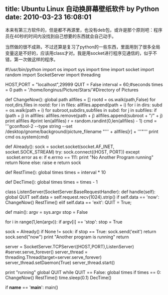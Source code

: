 title: Ubuntu Linux 自动换屏幕壁纸软件 by Python
date: 2010-03-23 16:08:01
---

本来有第三方软件的，但是都不再源里，也没有deb包，或许是那个原则吧：程序员在40秒的时间内没找到自己想要的东西就会自己动手。

当然做的很不成熟，不过还算是复习了python的一些东西，里面用到了很多全局变量这是不好的，应该用class才对。我是用socket进行程序见通信的，似乎不错，第一次做这样的程序。

#!/usr/bin/python
import os
import sys
import time
import socket
import random
import SocketServer
import threading

HOST,PORT = "localhost",29999
QUIT = False
interval = 60;#seconds
times = 0
path = '/home/longinus/Picture/Stars/'#Directory of Pictures

def ChangeNow():
global path
allfiles = []
rootd = os.walk(path,False)
for root,dirs,files in rootd:
for i in files:
allfiles.append(path + i)
for i in dirs:
subd = os.walk(path + i)
for subroot,subdirs,subfiles in subd:
for j in subfiles:
if (path + j) in allfiles:
allfiles.remove(path + j)
allfiles.append(subroot + "/" + j)
print allfiles
#print len(allfiles)
r = random.randint(0,len(allfiles) - 1)
cmd = '''gconftool-2 --type string --set /desktop/gnome/background/picture_filename "''' + allfiles[r] + '''"'''
print cmd
os.system(cmd)

def Already():
sock = socket.socket(socket.AF_INET, socket.SOCK_STREAM)
try:
sock.connect((HOST, PORT))
except    socket.error as e:
if e.errno == 111:
print "No Another Program running"
return None
else:
raise e
return sock

def RestTime():
global times
times = interval * 10

def DecTime():
global times
times = times - 1

class ListenServer(SocketServer.BaseRequestHandler):
def handle(self):
global QUIT
self.data = self.request.recv(1024).strip()
if self.data == 'now':
ChangeNow()
RestTime()
elif self.data == 'exit':
QUIT = True;

def main():
argv = sys.argv
stop = False

for i in range(1,len(argv)):
if argv[i] == 'stop':
stop = True

sock = Already()
if None != sock:
if stop == True:
sock.send('exit')
return
sock.send("now")
print "Another program is running"
return

server = SocketServer.TCPServer((HOST,PORT),ListenServer)
#server.serve_forever()
server_thread = threading.Thread(target=server.serve_forever)
server_thread.setDaemon(True)
server_thread.start()

print "running"
global QUIT
while QUIT == False:
global times
if times == 0:
ChangeNow()
RestTime()
time.sleep(0.1)
DecTime()

if __name__ == '__main__':
main()